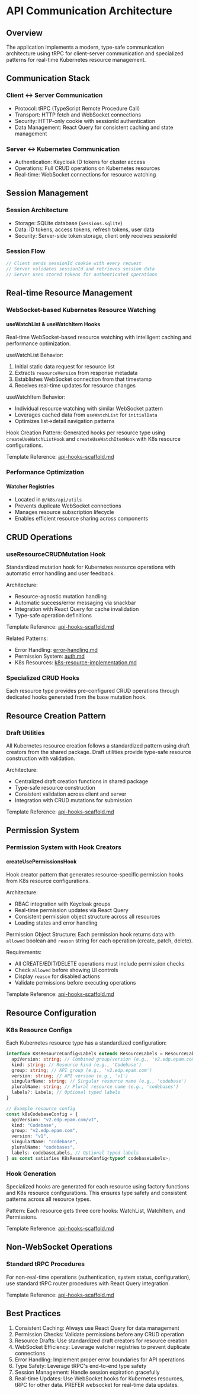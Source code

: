# API Communication Architecture

## Overview

The application implements a modern, type-safe communication architecture using tRPC for client-server communication and specialized patterns for real-time Kubernetes resource management.

## Communication Stack

### Client ↔ Server Communication

- Protocol: tRPC (TypeScript Remote Procedure Call)
- Transport: HTTP fetch and WebSocket connections
- Security: HTTP-only cookie with sessionId authentication
- Data Management: React Query for consistent caching and state management

### Server ↔ Kubernetes Communication

- Authentication: Keycloak ID tokens for cluster access
- Operations: Full CRUD operations on Kubernetes resources
- Real-time: WebSocket connections for resource watching

## Session Management

### Session Architecture

- Storage: SQLite database (`sessions.sqlite`)
- Data: ID tokens, access tokens, refresh tokens, user data
- Security: Server-side token storage, client only receives sessionId

### Session Flow

```typescript
// Client sends sessionId cookie with every request
// Server validates sessionId and retrieves session data
// Server uses stored tokens for authenticated operations
```

## Real-time Resource Management

### WebSocket-based Kubernetes Resource Watching

#### useWatchList & useWatchItem Hooks

Real-time WebSocket-based resource watching with intelligent caching and performance optimization.

useWatchList Behavior:

1. Initial static data request for resource list
2. Extracts `resourceVersion` from response metadata
3. Establishes WebSocket connection from that timestamp
4. Receives real-time updates for resource changes

useWatchItem Behavior:

- Individual resource watching with similar WebSocket pattern
- Leverages cached data from `useWatchList` for `initialData`
- Optimizes list→detail navigation patterns

Hook Creation Pattern:
Generated hooks per resource type using `createUseWatchListHook` and `createUseWatchItemHook` with K8s resource configurations.

Template Reference: [api-hooks-scaffold.md](./.krci-ai/templates/custom/api-hooks-scaffold.md)

### Performance Optimization

#### Watcher Registries

- Located in `@/k8s/api/utils`
- Prevents duplicate WebSocket connections
- Manages resource subscription lifecycle
- Enables efficient resource sharing across components

## CRUD Operations

### useResourceCRUDMutation Hook

Standardized mutation hook for Kubernetes resource operations with automatic error handling and user feedback.

Architecture:

- Resource-agnostic mutation handling
- Automatic success/error messaging via snackbar
- Integration with React Query for cache invalidation
- Type-safe operation definitions

Template Reference: [api-hooks-scaffold.md](./.krci-ai/templates/custom/api-hooks-scaffold.md)

Related Patterns:

- Error Handling: [error-handling.md](./.krci-ai/data/custom/patterns/error-handling.md)
- Permission System: [auth.md](./.krci-ai/data/custom/auth.md)
- K8s Resources: [k8s-resource-implementation.md](./.krci-ai/data/custom/patterns/k8s-resource-implementation.md)

### Specialized CRUD Hooks

Each resource type provides pre-configured CRUD operations through dedicated hooks generated from the base mutation hook.

## Resource Creation Pattern

### Draft Utilities

All Kubernetes resource creation follows a standardized pattern using draft creators from the shared package. Draft utilities provide type-safe resource construction with validation.

Architecture:

- Centralized draft creation functions in shared package
- Type-safe resource construction
- Consistent validation across client and server
- Integration with CRUD mutations for submission

Template Reference: [api-hooks-scaffold.md](./.krci-ai/templates/custom/api-hooks-scaffold.md)

## Permission System

### Permission System with Hook Creators

#### createUsePermissionsHook

Hook creator pattern that generates resource-specific permission hooks from K8s resource configurations.

Architecture:

- RBAC integration with Keycloak groups
- Real-time permission updates via React Query
- Consistent permission object structure across all resources
- Loading states and error handling

Permission Object Structure:
Each permission hook returns data with `allowed` boolean and `reason` string for each operation (create, patch, delete).

Requirements:

- All CREATE/EDIT/DELETE operations must include permission checks
- Check `allowed` before showing UI controls
- Display `reason` for disabled actions
- Validate permissions before executing operations

Template Reference: [api-hooks-scaffold.md](./.krci-ai/templates/custom/api-hooks-scaffold.md)

## Resource Configuration

### K8s Resource Configs

Each Kubernetes resource type has a standardized configuration:

```typescript
interface K8sResourceConfig<Labels extends ResourceLabels = ResourceLabels> {
  apiVersion: string; // Combined group/version (e.g., 'v2.edp.epam.com/v1')
  kind: string; // Resource kind (e.g., 'Codebase')
  group: string; // API group (e.g., 'v2.edp.epam.com')
  version: string; // API version (e.g., 'v1')
  singularName: string; // Singular resource name (e.g., 'codebase')
  pluralName: string; // Plural resource name (e.g., 'codebases')
  labels?: Labels; // Optional typed labels
}

// Example resource config
const k8sCodebaseConfig = {
  apiVersion: "v2.edp.epam.com/v1",
  kind: "Codebase",
  group: "v2.edp.epam.com",
  version: "v1",
  singularName: "codebase",
  pluralName: "codebases",
  labels: codebaseLabels, // Optional typed labels
} as const satisfies K8sResourceConfig<typeof codebaseLabels>;
```

### Hook Generation

Specialized hooks are generated for each resource using factory functions and K8s resource configurations. This ensures type safety and consistent patterns across all resource types.

Pattern: Each resource gets three core hooks: WatchList, WatchItem, and Permissions.

Template Reference: [api-hooks-scaffold.md](./.krci-ai/templates/custom/api-hooks-scaffold.md)

## Non-WebSocket Operations

### Standard tRPC Procedures

For non-real-time operations (authentication, system status, configuration), use standard tRPC router procedures with React Query integration.

Template Reference: [api-hooks-scaffold.md](./.krci-ai/templates/custom/api-hooks-scaffold.md)

## Best Practices

1. Consistent Caching: Always use React Query for data management
2. Permission Checks: Validate permissions before any CRUD operation
3. Resource Drafts: Use standardized draft creators for resource creation
4. WebSocket Efficiency: Leverage watcher registries to prevent duplicate connections
5. Error Handling: Implement proper error boundaries for API operations
6. Type Safety: Leverage tRPC's end-to-end type safety
7. Session Management: Handle session expiration gracefully
8. Real-time Updates: Use WebSocket hooks for Kubernetes resources, tRPC for other data. PREFER websocket for real-time data updates.
